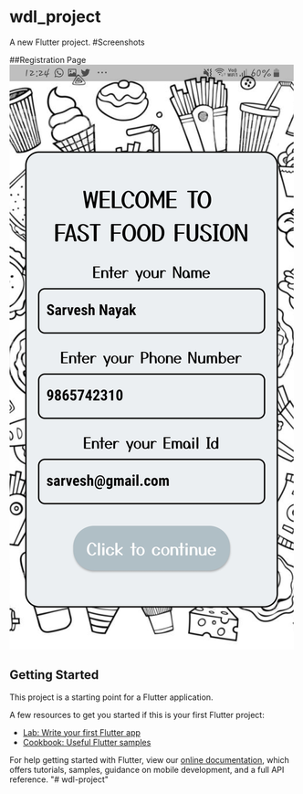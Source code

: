 # wdl_project

A new Flutter project.
#Screenshots

##Registration Page
![Registration Page](https://github.com/SarveshNayak/Online-FastFood-Delivery-App/blob/main/images/Registration.jpg?raw=true)


## Getting Started

This project is a starting point for a Flutter application.

A few resources to get you started if this is your first Flutter project:

- [Lab: Write your first Flutter app](https://flutter.dev/docs/get-started/codelab)
- [Cookbook: Useful Flutter samples](https://flutter.dev/docs/cookbook)

For help getting started with Flutter, view our
[online documentation](https://flutter.dev/docs), which offers tutorials,
samples, guidance on mobile development, and a full API reference.
"# wdl-project" 


